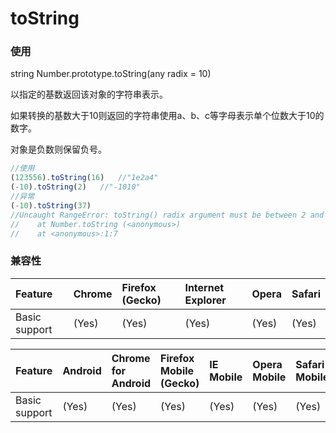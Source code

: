# toString

### 使用

string Number.prototype.toString(any radix = 10)

以指定的基数返回该对象的字符串表示。

如果转换的基数大于10则返回的字符串使用a、b、c等字母表示单个位数大于10的数字。

对象是负数则保留负号。

```javascript
//使用
(123556).toString(16)	//"1e2a4"
(-10).toString(2)	//"-1010"
//异常
(-10).toString(37)
//Uncaught RangeError: toString() radix argument must be between 2 and 36
//    at Number.toString (<anonymous>)
//    at <anonymous>:1:7
```



### 兼容性

| Feature       | Chrome | Firefox (Gecko) | Internet Explorer | Opera | Safari |
| :------------ | :----- | :-------------- | :---------------- | :---- | :----- |
| Basic support | (Yes)  | (Yes)           | (Yes)             | (Yes) | (Yes)  |

| Feature       | Android | Chrome for Android | Firefox Mobile (Gecko) | IE Mobile | Opera Mobile | Safari Mobile |
| :------------ | :------ | :----------------- | :--------------------- | :-------- | :----------- | :------------ |
| Basic support | (Yes)   | (Yes)              | (Yes)                  | (Yes)     | (Yes)        | (Yes)         |